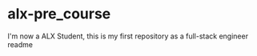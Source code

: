 # alx-pre_course
I'm now a ALX Student, this is my first repository as a full-stack engineer
readme
